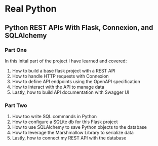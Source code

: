 # Real Python 
## Python REST APIs With Flask, Connexion, and SQLAlchemy 
### Part One 

In this inital part of the project I have learned and covered:

1. How to build a base flask project with a REST API 
2. How to handle HTTP requests with Connexion 
3. How to define API endpoints using the OpenAPI specification 
4. How to interact with the API to manage data 
5. Lastly, how to build API documentation with Swagger UI 

### Part Two 

1. How too write SQL commands in Python 
2. How to configure a SQLite db for this Flask project 
3. How to use SQLAlchemy to save Python objects to the database 
4. How to leverage the Marshmallow Library to serialize data 
5. Lastly, how to connect my REST API with the database
